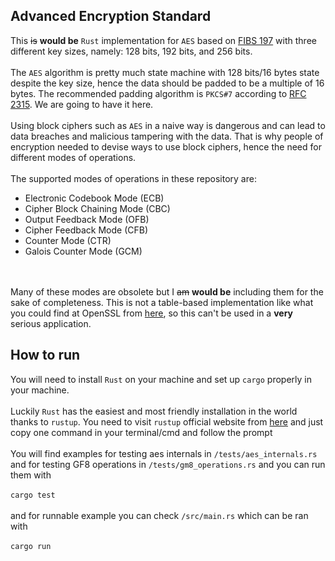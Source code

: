 ## Advanced Encryption Standard

This ~~is~~ <b>would be</b> ``Rust`` implementation for ```AES``` based on [FIBS 197](https://csrc.nist.gov/publications/detail/fips/197/final) with three different key sizes, namely: 128 bits, 192 bits, and 256 bits.
</br></br>The ```AES``` algorithm is pretty much state machine with 128 bits/16 bytes state despite the key size, hence the data should be </b>padded</b> to be a multiple of 16 bytes. The recommended padding algorithm is ```PKCS#7``` according to [RFC 2315](https://www.ietf.org/rfc/rfc2315.txt). We are going to have it here.
</br></br>Using block ciphers such as ```AES``` in a naive way is dangerous and can lead to data breaches and malicious tampering with the data. That is why people of encryption needed to devise ways to use block ciphers, hence the need for different modes of operations.</br></br>The supported modes of operations in these repository are:</br>
* Electronic Codebook Mode (ECB)
* Cipher Block Chaining Mode (CBC)
* Output Feedback Mode (OFB)
* Cipher Feedback Mode (CFB)
* Counter Mode (CTR)
* Galois Counter Mode (GCM)

</br></br>Many of these modes are obsolete but I ~~am~~ <b>would be</b> including them for the sake of completeness. This is not a table-based implementation like what you could find at OpenSSL from [here](https://github.com/openssl/openssl/blob/master/crypto/aes/aes_core.c), so this can't be used in a **very** serious application.


## How to run

You will need to install ``Rust`` on your machine and set up ``cargo`` properly in your machine.</br>
</br>
Luckily ``Rust`` has the easiest and most friendly installation in the world thanks to ``rustup``. You need to visit ``rustup`` official website from [here](https://rustup.rs/) and just copy one command in your terminal/cmd and follow the prompt</br>
</br>
You will find examples for testing aes internals in ```/tests/aes_internals.rs``` and for testing GF8 operations in ```/tests/gm8_operations.rs``` and you can run them with </br></br>
```cargo test```
</br></br>
and for runnable example you can check ```/src/main.rs``` which can be ran with 
</br></br>
```cargo run```
</br>